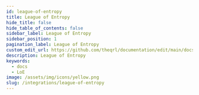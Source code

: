 ```yaml
---
id: league-of-entropy
title: League of Entropy
hide_title: false
hide_table_of_contents: false
sidebar_label: League of Entropy
sidebar_position: 1
pagination_label: League of Entropy
custom_edit_url: https://github.com/theqrl/documentation/edit/main/docs/Integrations/league-of-entropy/_league-of-entropy.md
description: League of Entropy
keywords:
  - docs
  - LoE
image: /assets/img/icons/yellow.png
slug: /integrations/league-of-entropy
---
```


